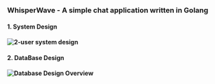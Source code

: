 <h3><b> WhisperWave - A simple chat application written in Golang </b></h3>

<h4>1. System Design <h4>
  
![2-user system design](https://i.imgur.com/uTkLGRM.png)

<h4>2. DataBase Design <h4>
  
![Database Design Overview](https://i.imgur.com/F8T9U0r.png)
